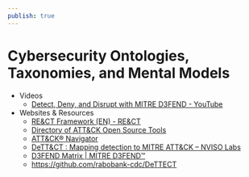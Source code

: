 ```yaml
---
publish: true
---
```

# Cybersecurity Ontologies, Taxonomies, and Mental Models

- Videos
    - [Detect, Deny, and Disrupt with MITRE D3FEND - YouTube](https://www.youtube.com/watch?v=f1m-xTrWdMc)
- Websites & Resources
    - [RE&CT Framework (EN) - RE&CT](https://atc-project.github.io/atc-react/)
    - [Directory of ATT&CK Open Source Tools](https://www.attack-community.org/directory/)
    - [ATT&CK® Navigator](https://mitre-attack.github.io/attack-navigator/)
    - [DeTT&CT : Mapping detection to MITRE ATT&CK – NVISO Labs](https://blog.nviso.eu/2022/03/09/dettct-mapping-detection-to-mitre-attck/)
    - [D3FEND Matrix | MITRE D3FEND™](https://d3fend.mitre.org/)
    - https://github.com/rabobank-cdc/DeTTECT
